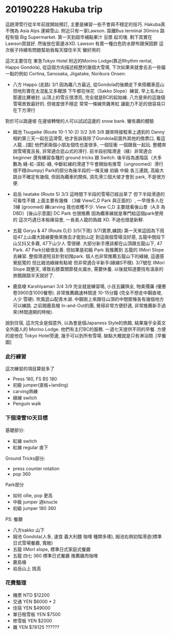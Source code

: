 # 20190228 Hakuba trip

這趟滑雪行從半年前就開始預訂, 主要是練習一些不會與不穩定的技巧. Hakuba真不愧為 Asia Alps 連綿雪山. 附近只有一家Lawson. 距離Bus terminal 30mins 路程有個 Big Supermarket. 第一天到超市補點果汁 豆漿 起司塊. 剩下其實在Lawson買就好. 然後放在窗邊冰XD. Lawson 有賣一種白色防水膠布跟保固膠 這次板子持續有問題幫助我每天撐住半天 蠻好用的

這次主要住在 東急Tokyo Hotel 附近的Morino Lodge(靠近Rhythm rental, Happo Gondola), 從這個方向描述經歷的幾個大雪場, 下次如果來就會去去一些偏一點的例如 Cortina, Sanosaka, Jiigatake, Norikura Onsen:

- 八方 Happo (走路) 3/1
因為離八方最近, 從Gondola的後頗走下來搭纜車逛山 但地形實在太混亂又多饅頭 下午都在咲花（Sakko Slope）練習, 早上名木山那邊比賽被封. 山頂上的雪丘很漂亮, 完全就是BC的起始線. 八方是來的這幾個雪場景致最好的. 但坡度很不穩定 常常一條線夾雜黑紅 讓能力不足的很容易只在下方滑行

對於可以跳邊坡 在邊坡轉彎的人可以試試這邊的 snow bank. 蠻有趣的體驗

- 姆池 Tsugaike (Route 10-1 10-2) 3/2 3/6 3/8
跟來時接駁車上遇到的 Danny 相約第三天一起在這滑雪, 他才告訴我除了Gondola前面外其他的換票口, 看這人龍...[圖] 他們家兩個小朋友個性也差很多, 一個狂衝 一個跟我一起玩. 
整體來說雪場寬且長, 非常適合逛山式的滑行. 前半段初階滑道（綠）非常適合 beginner 還有練習各種的 ground tricks 跟 Switch.
後半段為進階區（大多數為 綠-紅-深紅-綠, 中斷紅線的滑道下午會開始有推雪（ungroomed）滑行很不穩(bumpy)
Park的部分為後半段的一條支線 初級 中級 各三連跳, 高級大跳台不確定有幾個, 但因為纜車的關係, 須先滑三個大坡才會到 park, 不是很方便.

- 岩岳 Iwatake (Route 5) 3/3
這時間下半段的雪場已經出草了 但下半段滑道的可看性不錯
上面主要有幾條 （3線 ViewC,D Park 與正面的）, 一早很多人在3線 (groomed) 練carving 我也收穫不少. View C,D 主要就看後山景（A,B 為 DBD）[後山示意圖] 
DC Park 也很推薦 因為纜車線就是專門給這個park使用的
這次巧遇日本板痛協會, 一長長人龍的偽娘 XD. 不過也很是新鮮.

- 五龍 Goryu & 47 (Route D,E) 3/5(下雨) 3/7(賣票,練跳)
第一天來這因為下雨 從47上山霧大路線要換來換去才能到山定 對這兩個雪場沒好感, 五龍中間段下山又抖又多霧, 47下山少人 雪很硬. 大部分新手應該都在山頂跟五龍山下, 
47 Park. 47 Park分級很友善. 但如果是初級 Park 我推薦到 五龍的 lIMori Slope 去練習. 整個滑道短且針對初階park. 個人也非常推薦五龍山下的綠線, 這邊感覺挺寬的 但比姆池綠線有點坡 但非常適合半新手(綠線S不穩). 3/7號在 IlMori Slope 跳整天, 導致右膝蓋關節發炎漏水, 需要休養. 以後就知道要找有溫泉的旅館跟跳半天就好了.

- 鹿島槍 Karshiyamari 3/4 3/9
完全就是練習場, 小且五臟俱全, 物美價廉 (優惠卷3900含1000餐卷). 非常推薦飆速林間道 10-15分鐘 (完全不想走中鋼直坡, 人少 雪硬). 吹風逛山配青木湖. 中鋼剛上來跟往山頂的中間那條各有幾個地方可以練跳. 之前跟鹿島槍 In-and-Out的團, 覺得非常方便舒適, 非常推薦新手過來(林間道開的時候).

說到住宿, 這次完全是個意外, 以為會是個Japaness Style的旅館, 結果幾乎全英文全外國人的 Morino Lodge. 他們有主打BC的服務. 一週七天提供不同的早餐. 方便的是他在 Tokyo Hotel旁邊, 幾乎可以到所有雪場. 缺點大概就是只有淋浴間.
[早餐圖]

### 此行練習
這次練習的項目算挺多了
- Press 180, FS BS 180
- 初級 jumper(直板+landing)
- carving熟練
- 綠線 switch
- Penguin walk

### 下個滑雪10天目標
基礎部分:
- 紅線 switch 
- 紅線 regular 直下

Ground Tricks部分:
- press counter rotation 
- pop 360

Park部分
- 如何 ollie, pop 更高
- 中級 jumper 過knucle
- 初級 jumper 180 360

PS: 餐廳 
- 八方sakko 山下
- 姆池 Gondola(人多, 速食 義大利麵 咖哩 種類多樣), 姆池右側初階滑道(標準日式雪場餐廳, 寬敞)
- 五龍 lIMorI slope, 標準日式家庭式餐廳
- 五龍 四七 360 標準日式餐廳 推薦雞肉咖哩
- 鹿島槍 
- 岩岳山上 挑高

### 花費整理
- 機票 NTD $12200
- 交通 YEN $6000 * 2
- 住宿 YEN $49000
- 單日租雪板 YEN $7500
- 修雪板 YEN $2000
- 雜 YEN $78125 ??????
